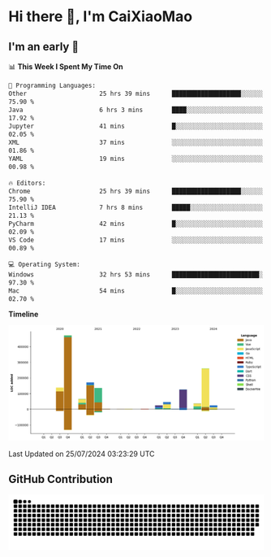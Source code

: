 # Hi there 👋, I'm CaiXiaoMao

## I'm an early 🐤
<!--START_SECTION:waka-->
📊 **This Week I Spent My Time On** 

```text
💬 Programming Languages: 
Other                    25 hrs 39 mins      ███████████████████░░░░░░   75.90 % 
Java                     6 hrs 3 mins        ████░░░░░░░░░░░░░░░░░░░░░   17.92 % 
Jupyter                  41 mins             █░░░░░░░░░░░░░░░░░░░░░░░░   02.05 % 
XML                      37 mins             ░░░░░░░░░░░░░░░░░░░░░░░░░   01.86 % 
YAML                     19 mins             ░░░░░░░░░░░░░░░░░░░░░░░░░   00.98 % 

🔥 Editors: 
Chrome                   25 hrs 39 mins      ███████████████████░░░░░░   75.90 % 
IntelliJ IDEA            7 hrs 8 mins        █████░░░░░░░░░░░░░░░░░░░░   21.13 % 
PyCharm                  42 mins             █░░░░░░░░░░░░░░░░░░░░░░░░   02.09 % 
VS Code                  17 mins             ░░░░░░░░░░░░░░░░░░░░░░░░░   00.89 % 

💻 Operating System: 
Windows                  32 hrs 53 mins      ████████████████████████░   97.30 % 
Mac                      54 mins             █░░░░░░░░░░░░░░░░░░░░░░░░   02.70 % 
```

**Timeline**

![Lines of Code chart](https://raw.githubusercontent.com/caixiaomao/caixiaomao/main/assets/bar_graph.png)


 Last Updated on 25/07/2024 03:23:29 UTC
<!--END_SECTION:waka-->

## GitHub Contribution
<picture>
  <source media="(prefers-color-scheme: dark)" srcset="/dist/snake/github-contribution-grid-snake-dark.svg" />
  <source media="(prefers-color-scheme: light)" srcset="/dist/snake/github-contribution-grid-snake.svg" />
  <img alt="github contribution grid snake animation" src="/dist/snake/github-contribution-grid-snake.svg" />
</picture>
